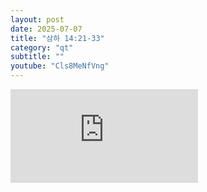 ```yaml
---
layout: post
date: 2025-07-07
title: "삼하 14:21-33"
category: "qt"
subtitle: ""
youtube: "Cls8MeNfVng"
---
```


<div class="youtube margin-large">
    <iframe src="https://www.youtube.com/embed/Cls8MeNfVng" title="YouTube video player" frameborder="0" allow="accelerometer; autoplay; clipboard-write; encrypted-media; gyroscope; picture-in-picture; web-share" allowfullscreen></iframe>
</div>

